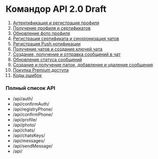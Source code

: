 # Командор API 2.0 Draft

1. [Аутентификация и регистрация профиля](1.auth.md)
2. [Получение профиля и сертификатов](2.profile.md)
3. [Обновление фото профиля](3.photo.md)
4. [Регистрация сертификата и синхронизация чатов](4.certificate.md)
5. [Регистрация Push нотификации](5.push.md)
6. [Получение чатов и создание ключей чата](6.chats.md)
7. [Создание, получение и отправка сообщений в чат](7.messages.md)
8. [Обновление статуса сообщений](8.status.md)
9. [Создание и получение папок, добавление и удаление сообщения](9.folders.md)
10. [Покупка Premium доступа](10.premium.md)
11. [Коды ошибок](11.errors.md)

### Полный список API
- /api/auth/
- /api/confirmAuth/
- /api/registryPhone/
- /api/confirmPhone/
- /api/profile/
- /api/photo/
- /api/chats/
- /api/chatsKeys/
- /api/messages/
- /api/sendMessage/
- /api/
